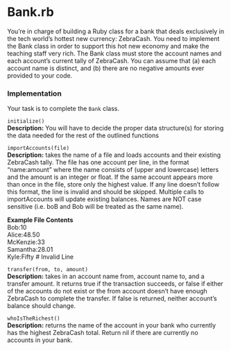 # Bank.rb
You’re in charge of building a Ruby class for a bank that deals exclusively in the tech world’s hottest new currency: ZebraCash. You need to implement the Bank class in order to support this hot new economy and make the teaching staff very rich. The Bank class must store the account names and each account’s current tally of ZebraCash. You can assume that (a) each account name is distinct, and (b) there are no negative amounts ever provided to your code.

### Implementation
Your task is to complete the `Bank` class.

`initialize()`  
**Description:** You will have to decide the proper data structure(s) for storing the data needed for the rest of the outlined functions

`importAccounts(file)`  
**Description:** takes the name of a file and loads accounts and their existing ZebraCash tally. The file has one account per line, in the format “name:amount” where the name consists of (upper and lowercase) letters and the amount is an integer or float. If the same account appears more than once in the file, store only the highest value. If any line doesn’t follow this format, the line is invalid and should be skipped. Multiple calls to importAccounts will update existing balances. Names are NOT case sensitive (i.e. boB and Bob will be treated as the same name).

**Example File Contents**  
Bob:10  
Alice:48.50  
McKenzie:33  
Samantha:28.01  
Kyle:Fifty # Invalid Line  

`transfer(from, to, amount)`  
**Description:** takes in an account name from, account name to, and a transfer amount. It returns true if the transaction succeeds, or false if either of the accounts do not exist or the from account doesn’t have enough ZebraCash to complete the transfer. If false is returned, neither account’s balance should change.

`whoIsTheRichest()`  
**Description:** returns the name of the account in your bank who currently has the highest ZebraCash total. Return nil if there are currently no accounts in your bank.

